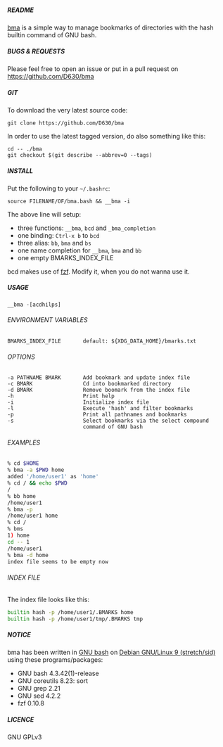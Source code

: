 ##### README

[bma](https://github.com/D630/bma) is a simple way to manage bookmarks of directories with the hash builtin command of GNU bash.

##### BUGS & REQUESTS

Please feel free to open an issue or put in a pull request on https://github.com/D630/bma

##### GIT

To download the very latest source code:

```
git clone https://github.com/D630/bma
```

In order to use the latest tagged version, do also something like this:

```
cd -- ./bma
git checkout $(git describe --abbrev=0 --tags)
```

##### INSTALL

Put the following to your `~/.bashrc`:

```
source FILENAME/OF/bma.bash && __bma -i
```

The above line will setup:
- three functions: `__bma`, `bcd` and `_bma_completion`
- one binding: `Ctrl-x b` to `bcd`
- three alias: `bb`, `bma` and `bs`
- one name completion for `__bma`, `bma` and `bb`
- one empty BMARKS_INDEX_FILE

bcd makes use of [fzf](https://github.com/junegunn/fzf). Modify it, when you do not wanna use it.

##### USAGE

```
__bma -[acdhilps]
```

###### ENVIRONMENT VARIABLES

```
BMARKS_INDEX_FILE       default: ${XDG_DATA_HOME}/bmarks.txt
```

###### OPTIONS

```
-a PATHNAME BMARK       Add bookmark and update index file
-c BMARK                Cd into bookmarked directory
-d BMARK                Remove boomark from the index file
-h                      Print help
-i                      Initialize index file
-l                      Execute 'hash' and filter bookmarks
-p                      Print all pathnames and bookmarks
-s                      Select bookmarks via the select compound
                        command of GNU bash
```

###### EXAMPLES

```sh
% cd $HOME
% bma -a $PWD home
added '/home/user1' as 'home'
% cd / && echo $PWD
/
% bb home
/home/user1
% bma -p
/home/user1 home
% cd /
% bms
1) home
cd -- 1
/home/user1
% bma -d home
index file seems to be empty now
```

###### INDEX FILE

The index file looks like this:

```sh
builtin hash -p /home/user1/.BMARKS home
builtin hash -p /home/user1/tmp/.BMARKS tmp
```

##### NOTICE

bma has been written in [GNU bash](http://www.gnu.org/software/bash/) on [Debian GNU/Linux 9 (stretch/sid)](https://www.debian.org) using these programs/packages:

- GNU bash 4.3.42(1)-release
- GNU coreutils 8.23: sort
- GNU grep 2.21
- GNU sed 4.2.2
- fzf 0.10.8

##### LICENCE

GNU GPLv3
